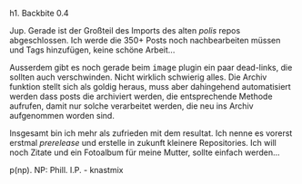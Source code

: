 h1. Backbite 0.4

Jup. Gerade ist der Großteil des Imports des alten *polis* repos
abgeschlossen. Ich werde die 350+ Posts noch nachbearbeiten müssen und
Tags hinzufügen, keine schöne Arbeit...


Ausserdem gibt es noch gerade beim <tt>image</tt> plugin ein paar
dead-links, die sollten auch verschwinden. Nicht wirklich schwierig
alles. Die Archiv funktion stellt sich als goldig heraus, muss
aber dahingehend automatisiert werden dass posts die archiviert
werden, die entsprechende Methode aufrufen, damit nur solche
verarbeitet werden, die neu ins Archiv aufgenommen worden sind.


Insgesamt bin ich mehr als zufrieden mit dem resultat. Ich nenne es
vorerst erstmal *prerelease* und erstelle in zukunft kleinere
Repositories. Ich will noch Zitate und ein Fotoalbum für meine Mutter,
sollte einfach werden...

p(np). NP: Phill. I.P. - knastmix